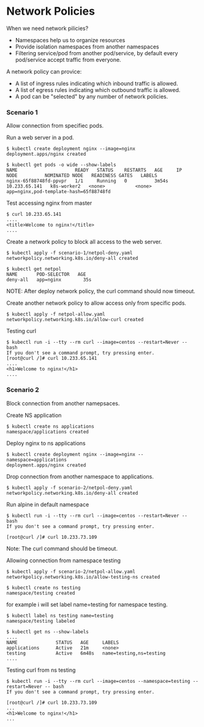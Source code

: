 # Network Policies #

When we need network pilicies?
- Namespaces help us to organize resources
- Provide isolation namespaces from another namespaces
- Filtering service/pod from another pod/service, by default every pod/service accept traffic from everyone.

A network policy can provice:
- A list of ingress rules indicating which inbound traffic is allowed.
- A list of egress rules indicating which outbound traffic is allowed.
- A pod can be "selected" by any number of network policies.

### Scenario 1
Allow connection from specifiec pods.

Run a web server in a pod.
~~~~
$ kubectl create deployment nginx --image=nginx
deployment.apps/nginx created
~~~~

~~~~
$ kubectl get pods -o wide --show-labels
NAME                     READY   STATUS    RESTARTS   AGE     IP              NODE          NOMINATED NODE   READINESS GATES   LABELS
nginx-65f88748fd-ppvpr   1/1     Running   0          3m54s   10.233.65.141   k8s-worker2   <none>           <none>            app=nginx,pod-template-hash=65f88748fd
~~~~

Test accessing nginx from master
~~~~
$ curl 10.233.65.141
....
<title>Welcome to nginx!</title>
....
~~~~

Create a network policy to block all access to the web server.
~~~~
$ kubectl apply -f scenario-1/netpol-deny.yaml
networkpolicy.networking.k8s.io/deny-all created
~~~~

~~~~
$ kubectl get netpol
NAME       POD-SELECTOR   AGE
deny-all   app=nginx        35s
~~~~

NOTE: After deploy network policy, the curl command should now timeout.

Create another network policy to allow access only from specific pods.
~~~~
$ kubectl apply -f netpol-allow.yaml
networkpolicy.networking.k8s.io/allow-curl created
~~~~

Testing curl
~~~~
$ kubectl run -i --tty --rm curl --image=centos --restart=Never -- bash
If you don't see a command prompt, try pressing enter.
[root@curl /]# curl 10.233.65.141
....
<h1>Welcome to nginx!</h1>
....
~~~~

### Scenario 2
Block connection from another namepsaces.

Create NS application
~~~~
$ kubectl create ns applications
namespace/applications created
~~~~

Deploy nginx to ns applications
~~~~
$ kubectl create deployment nginx --image=nginx --namespace=applications
deployment.apps/nginx created
~~~~

Drop connection from another namespace to applications.
~~~~
$ kubectl apply -f scenario-2/netpol-deny.yaml
networkpolicy.networking.k8s.io/deny-all created
~~~~

Run alpine in default namespace
~~~~
$ kubectl run -i --tty --rm curl --image=centos --restart=Never -- bash
If you don't see a command prompt, try pressing enter.

[root@curl /]# curl 10.233.73.109

~~~~
Note: The curl command should be timeout.

Allowing connection from namespace testing
~~~~
$ kubectl apply -f scenario-2/netpol-allow.yaml
networkpolicy.networking.k8s.io/allow-testing-ns created
~~~~

~~~~
$ kubectl create ns testing
namespace/testing created
~~~~ 

for example i will set label name=testing for namespace testing.
~~~~
$ kubectl label ns testing name=testing
namespace/testing labeled
~~~~
~~~~
$ kubectl get ns --show-labels
....
NAME              STATUS   AGE     LABELS
applications      Active   21m     <none>
testing           Active   6m48s   name=testing,ns=testing
....
~~~~

Testing curl from ns testing
~~~~
$ kubectl run -i --tty --rm curl --image=centos --namespace=testing --restart=Never -- bash
If you don't see a command prompt, try pressing enter.

[root@curl /]# curl 10.233.73.109
...
<h1>Welcome to nginx!</h1>
...
~~~~